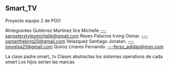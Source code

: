 ## Smart_TV
Proyecto equipo 2 de POO

#Integrantes 
Gutiérrez Martínez Ilce Michelle ---sangsterstylesmichelle@gmail.com
Reyes Palacios Irving Osmar.     ---osmartheking20@gmail.com
Velazquez Santiago Jonatan.      ---jonvelsa21@gmail.com
Quiroz Linares Fernando.         ---ferso_adidas@msn.com


La clase padre smart_ tv
Clases abstractas los sistemas operativos de cada smart
Los hijos serían las marcas




